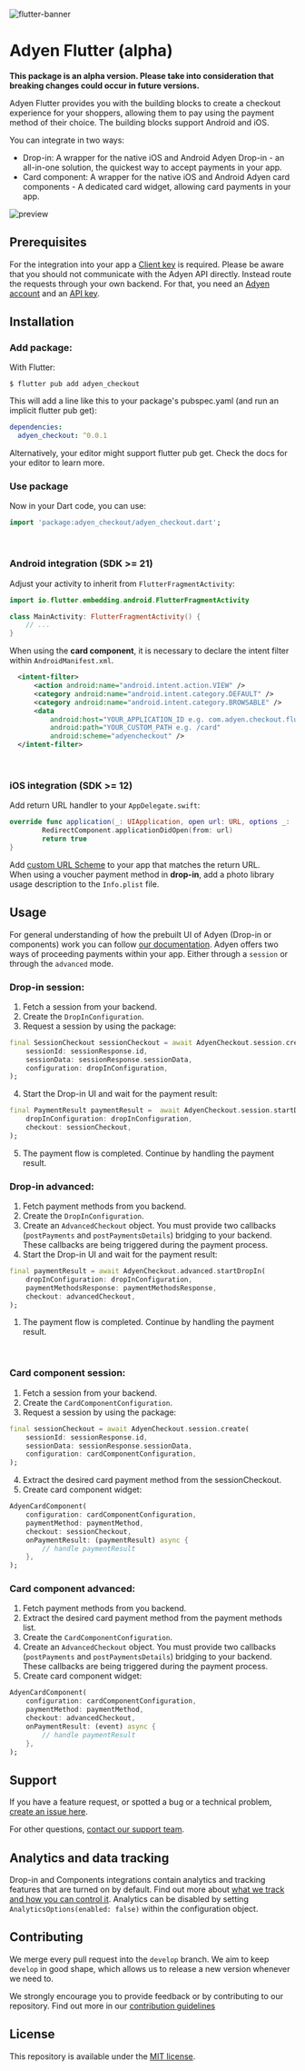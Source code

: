 ![flutter-banner](https://github.com/Adyen/adyen-flutter/assets/13377878/6ca10143-9f75-43c6-bf6e-99011b09dd64)
# Adyen Flutter (alpha)

**This package is an alpha version. Please take into consideration that breaking changes could occur in future versions.**   

Adyen Flutter provides you with the building blocks to create a checkout experience for your shoppers, allowing them to pay using the payment method of their choice.
The building blocks support Android and iOS.

You can integrate in two ways:

- Drop-in: A wrapper for the native iOS and Android Adyen Drop-in - an all-in-one solution, the quickest way to accept payments in your app.
- Card component: A wrapper for the native iOS and Android Adyen card components - A dedicated card widget, allowing card payments in your app.

![preview](https://github.com/Adyen/adyen-android/assets/9079915/e6e18a07-b30f-41f0-b7ef-701b20e2e339)

## Prerequisites

For the integration into your app a [Client key](https://docs.adyen.com/development-resources/client-side-authentication#get-your-client-key) is required. Please be aware that you should not communicate with the Adyen API directly. Instead route the requests through your own backend. For that, you need an [Adyen account](https://www.adyen.com/signup) and an [API key](https://docs.adyen.com/development-resources/how-to-get-the-api-key).

## Installation

### Add package:

With Flutter:
```
$ flutter pub add adyen_checkout
```
This will add a line like this to your package's pubspec.yaml (and run an implicit flutter pub get):
```yaml
dependencies:
  adyen_checkout: ^0.0.1
```
Alternatively, your editor might support flutter pub get. Check the docs for your editor to learn more.

### Use package
Now in your Dart code, you can use:
```dart
import 'package:adyen_checkout/adyen_checkout.dart';
```
<br/>

### Android integration (SDK >= 21)

Adjust your activity to inherit from `FlutterFragmentActivity`: 
  ```kotlin
  import io.flutter.embedding.android.FlutterFragmentActivity

  class MainActivity: FlutterFragmentActivity() {
      // ...
  }
  ```

When using the **card component**, it is necessary to declare the intent filter within `AndroidManifest.xml`. 
  ```xml
    <intent-filter>
        <action android:name="android.intent.action.VIEW" />
        <category android:name="android.intent.category.DEFAULT" />
        <category android:name="android.intent.category.BROWSABLE" />
        <data
            android:host="YOUR_APPLICATION_ID e.g. com.adyen.checkout.flutter.example"
            android:path="YOUR_CUSTOM_PATH e.g. /card"
            android:scheme="adyencheckout" />
    </intent-filter>
  ```
<br/>

### iOS integration (SDK >= 12)

Add return URL handler to your `AppDelegate.swift`: 

```swift
override func application(_: UIApplication, open url: URL, options _: [UIApplication.OpenURLOptionsKey: Any] = [:]) -> Bool {
        RedirectComponent.applicationDidOpen(from: url)
        return true
}
```
Add [custom URL Scheme](https://developer.apple.com/documentation/xcode/defining-a-custom-url-scheme-for-your-app) to your app that matches the return URL. </br>
When using a voucher payment method in **drop-in**, add a photo library usage description to the `Info.plist` file.  

## Usage

For general understanding of how the prebuilt UI of Adyen (Drop-in or components) work you can follow [our documentation](https://docs.adyen.com/online-payments/prebuilt-ui).
Adyen offers two ways of proceeding payments within your app. Either through a `session` or through the `advanced` mode. 

### Drop-in session: 

1. Fetch a session from your backend. 
2. Create the `DropInConfiguration`. 
3. Request a session by using the package: 
```dart
final SessionCheckout sessionCheckout = await AdyenCheckout.session.create(
    sessionId: sessionResponse.id,
    sessionData: sessionResponse.sessionData,
    configuration: dropInConfiguration,
);
```
4. Start the Drop-in UI and wait for the payment result: 
```dart 
final PaymentResult paymentResult =  await AdyenCheckout.session.startDropIn(
    dropInConfiguration: dropInConfiguration,
    checkout: sessionCheckout,
);
```
5. The payment flow is completed. Continue by handling the payment result. 


### Drop-in advanced:

1. Fetch payment methods from you backend. 
2. Create the `DropInConfiguration`. 
3. Create an `AdvancedCheckout` object. You must provide two callbacks (`postPayments` and `postPaymentsDetails`) bridging to your backend. These callbacks are being triggered during the payment process. 
4. Start the Drop-in UI and wait for the payment result: 
```dart 
final paymentResult = await AdyenCheckout.advanced.startDropIn(
    dropInConfiguration: dropInConfiguration,
    paymentMethodsResponse: paymentMethodsResponse,
    checkout: advancedCheckout,
);
```
1. The payment flow is completed. Continue by handling the payment result. 

<br>

### Card component session:
1. Fetch a session from your backend. 
2. Create the `CardComponentConfiguration`. 
3. Request a session by using the package: 
```dart
final sessionCheckout = await AdyenCheckout.session.create(
    sessionId: sessionResponse.id,
    sessionData: sessionResponse.sessionData,
    configuration: cardComponentConfiguration,
);
```
4. Extract the desired card payment method from the sessionCheckout.
5. Create card component widget: 
```dart
AdyenCardComponent(
    configuration: cardComponentConfiguration,
    paymentMethod: paymentMethod,
    checkout: sessionCheckout,
    onPaymentResult: (paymentResult) async {
        // handle paymentResult
    },
);
``` 

### Card component advanced:

1. Fetch payment methods from you backend. 
2. Extract the desired card payment method from the payment methods list.
3. Create the `CardComponentConfiguration`. 
4. Create an `AdvancedCheckout` object. You must provide two callbacks (`postPayments` and `postPaymentsDetails`) bridging to your backend. These callbacks are being triggered during the payment process. 
5. Create card component widget: 
```dart
AdyenCardComponent(
    configuration: cardComponentConfiguration,
    paymentMethod: paymentMethod,
    checkout: advancedCheckout,
    onPaymentResult: (event) async {
        // handle paymentResult
    },
);
``` 


## Support

If you have a feature request, or spotted a bug or a technical problem, [create an issue here](https://github.com/Adyen/adyen-flutter/issues).

For other questions, [contact our support team](https://www.adyen.help/hc/en-us/requests/new).

## Analytics and data tracking

Drop-in and Components integrations contain analytics and tracking features that are turned on by default. Find out more about [what we track and how you can control it](https://docs.adyen.com/online-payments/analytics-and-data-tracking). Analytics can be disabled by setting `AnalyticsOptions(enabled: false)` within the configuration object.

## Contributing

We merge every pull request into the `develop` branch. We aim to keep `develop` in good shape, which allows us to release a new version whenever we need to.

We strongly encourage you to provide feedback or by contributing to our repository. Find out more in our [contribution guidelines](https://github.com/Adyen/.github/blob/master/CONTRIBUTING.md)

## License

This repository is available under the [MIT license](LICENSE).